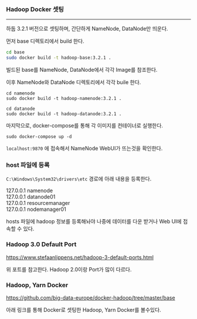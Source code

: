 ### Hadoop Docker 셋팅

<hr>


하둡 3.2.1 버전으로 셋팅하며, 간단하게 NameNode, DataNode만 띄운다.



먼저 base 디렉토리에서 build 한다.

```bash
cd base
sudo docker build -t hadoop-base:3.2.1 .
```



빌드된 base를 NameNode, DataNode에서 각각 Image를 참조한다.

이후 NameNode와 DataNode 디렉토리에서 각각 buile 한다.

```
cd namenode
sudo docker build -t hadoop-namenode:3.2.1 .

cd datanode
sudo docker build -t hadoop-datanode:3.2.1 .
```



마지막으로, docker-compose를 통해 각 이미지를 컨테이너로 실행한다.

```
sudo docker-compose up -d
```



`localhost:9870` 에 접속해서 NameNode WebUI가 뜨는것을 확인한다.



### host 파일에 등록

`C:\Windows\System32\drivers\etc` 경로에 아래 내용을 등록한다.

127.0.0.1 namenode <br>
127.0.0.1 datanode01 <br>
127.0.0.1 resourcemanager <br>
127.0.0.1 nodemanager01 <br>

hosts 파일에 hadoop 정보를 등록해놔야 나중에 데이터를 다운 받거나 Web UI에 접속할 수 있다.



### Hadoop 3.0 Default Port

https://www.stefaanlippens.net/hadoop-3-default-ports.html

위 포트를 참고한다. Hadoop 2.0이랑 Port가 많이 다르다.



### Hadoop, Yarn Docker 

https://github.com/big-data-europe/docker-hadoop/tree/master/base

아래 링크를 통해 Docker로 셋팅한 Hadoop, Yarn Docker를 볼수있다.

